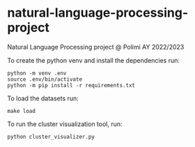# natural-language-processing-project
Natural Language Processing project @ Polimi AY 2022/2023

To create the python venv and install the dependencies run:
```
python -m venv .env
source .env/bin/activate
python -m pip install -r requirements.txt
```

To load the datasets run:
```
make load
```

To run the cluster visualization tool, run:
```
python cluster_visualizer.py
```

